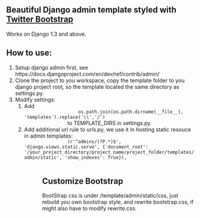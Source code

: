 <h2>Beautiful Django admin template styled with <a href="http://twitter.github.com/bootstrap/">Twitter Bootstrap</a></h2>

<div>Works on Django 1.3 and above.</div>

<h2>How to use:</h2>

<ol>
    <li>Setup django admin first, see https://docs.djangoproject.com/en/dev/ref/contrib/admin/</li>
    <li>Clone the project to you workspace, copy the template folder to you django project root, so the template located the same directory as settings.py. </li>
    <li>Modify settings:
        <ol>
            <li>Add 
                <code>
                    os.path.join(os.path.dirname(__file__), 'templates').replace('\\','/')
                </code>
                to TEMPLATE_DIRS in settings.py.
            </li>
            <li>
                Add additional url rule to urls.py, we use it in hosting static resouce in admin templates:
                <code >
                (r'^admins/(?P<path>.*)$', 'django.views.static.serve', {'document_root': '/your_project_directory/project_name/project_folder/templates/admin/static', 'show_indexes': True}),
                </code>
            </li>
        <ol>
    </li>
<ol>

<h2>Customize Bootstrap</h2>

<div>BootStrap css is under /template/admin/static/css, just rebuild you own bootstrap style, and rewrite bootstrap.css, if might also have to modify rewrite.css.</div>

